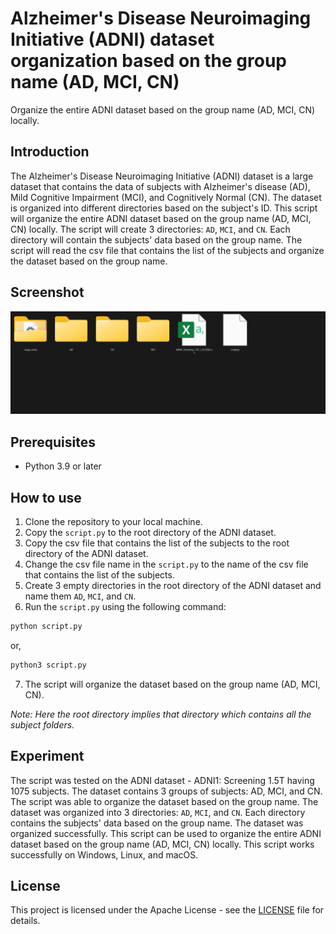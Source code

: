# Alzheimer's Disease Neuroimaging Initiative (ADNI) dataset organization based on the group name (AD, MCI, CN)
Organize the entire ADNI dataset based on the group name (AD, MCI, CN) locally.

## Introduction
The Alzheimer's Disease Neuroimaging Initiative (ADNI) dataset is a large dataset that contains the data of subjects with Alzheimer's disease (AD), Mild Cognitive Impairment (MCI), and Cognitively Normal (CN). The dataset is organized into different directories based on the subject's ID. This script will organize the entire ADNI dataset based on the group name (AD, MCI, CN) locally. The script will create 3 directories: `AD`, `MCI`, and `CN`. Each directory will contain the subjects' data based on the group name. The script will read the csv file that contains the list of the subjects and organize the dataset based on the group name.

## Screenshot

![Screenshot](./img/cover.png)

## Prerequisites
- Python 3.9 or later

## How to use
1. Clone the repository to your local machine.
2. Copy the `script.py` to the root directory of the ADNI dataset.
3. Copy the csv file that contains the list of the subjects to the root directory of the ADNI dataset.
4. Change the csv file name in the `script.py` to the name of the csv file that contains the list of the subjects.
5. Create 3 empty directories in the root directory of the ADNI dataset and name them `AD`, `MCI`, and `CN`.
6. Run the `script.py` using the following command:
```bash
python script.py
```
or,
```bash
python3 script.py
```
7. The script will organize the dataset based on the group name (AD, MCI, CN).

*Note: Here the root directory implies that directory which contains all the subject folders.*

## Experiment
The script was tested on the ADNI dataset - ADNI1: Screening 1.5T having 1075 subjects. The dataset contains 3 groups of subjects: AD, MCI, and CN. The script was able to organize the dataset based on the group name. The dataset was organized into 3 directories: `AD`, `MCI`, and `CN`. Each directory contains the subjects' data based on the group name. The dataset was organized successfully. This script can be used to organize the entire ADNI dataset based on the group name (AD, MCI, CN) locally. This script works successfully on Windows, Linux, and macOS.

## License
This project is licensed under the Apache License - see the [LICENSE](LICENSE) file for details.